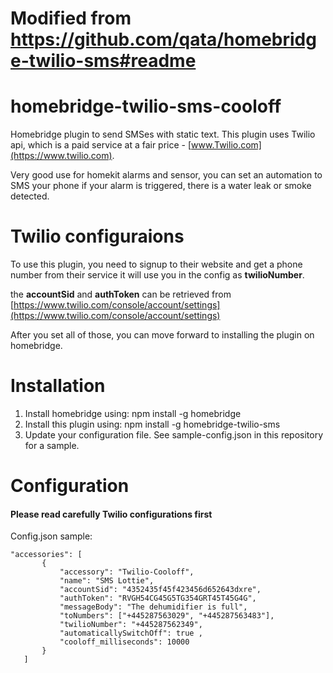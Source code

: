 # Modified from https://github.com/qata/homebridge-twilio-sms#readme

# homebridge-twilio-sms-cooloff

Homebridge plugin to send SMSes with static text.
This plugin uses Twilio api, which is a paid service at a fair price - [www.Twilio.com](https://www.twilio.com).

Very good use for homekit alarms and sensor, you can set an automation to SMS your phone if your alarm is triggered, there is a water leak or smoke detected.

# Twilio configuraions
To use this plugin, you need to signup to their website and get a phone number from their service it will use you in the config as **twilioNumber**.

the **accountSid** and **authToken** can be retrieved from [https://www.twilio.com/console/account/settings](https://www.twilio.com/console/account/settings)

After you set all of those, you can move forward to installing the plugin on homebridge.

# Installation

1. Install homebridge using: npm install -g homebridge
2. Install this plugin using: npm install -g homebridge-twilio-sms
3. Update your configuration file. See sample-config.json in this repository for a sample.

# Configuration

#### Please read carefully Twilio configurations first

Config.json sample:

 ```
"accessories": [
        {
            "accessory": "Twilio-Cooloff",
            "name": "SMS Lottie",
            "accountSid": "4352435f45f423456d652643dxre",
            "authToken": "RVGH54CG45G5TG354GRT45T45G4G",
            "messageBody": "The dehumidifier is full",
            "toNumbers": ["+445287563029", "+445287563483"],
            "twilioNumber": "+445287562349",
            "automaticallySwitchOff": true ,
            "cooloff_milliseconds": 10000
        }
    ]

```
